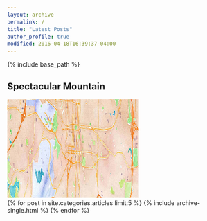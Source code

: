 ```yaml
---
layout: archive
permalink: /
title: "Latest Posts"
author_profile: true
modified: 2016-04-18T16:39:37-04:00
---
```


{% include base_path %}

<h2>Spectacular Mountain</h2>
<img src="../images/map_header.jpg" alt="Mountain View" style="width:304px;height:228px;">

<div class="grid__wrapper">
  {% for post in site.categories.articles limit:5 %}
    {% include archive-single.html %}
  {% endfor %}
</div>
<!--{% capture written_year %}'None'{% endcapture %}-->
<!--{% for post in site.posts %}-->
<!--  {% capture year %}{{ post.date | date: '%Y' }}{% endcapture %}-->
<!--  {% if year != written_year %}-->
<!--    <h2 id="{{ year | slugify }}" class="archive__subtitle">{{ year }}</h2>-->
<!--    {% capture written_year %}{{ year }}{% endcapture %}-->
<!--  {% endif %}-->
<!--  {% include archive-single.html %}-->
<!--{% endfor %}-->

